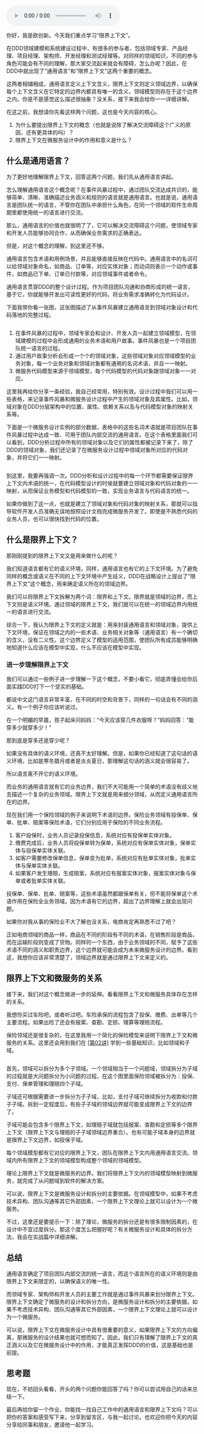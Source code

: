<audio title="03 _ 限界上下文：定义领域边界的利器" src="https://static001.geekbang.org/resource/audio/70/0d/70b1dcf0026b969a1f5d8464045f030d.mp3" controls="controls"></audio> 
<p>你好，我是欧创新。今天我们重点学习“限界上下文”。</p><p>在DDD领域建模和系统建设过程中，有很多的参与者，包括领域专家、产品经理、项目经理、架构师、开发经理和测试经理等。对同样的领域知识，不同的参与角色可能会有不同的理解，那大家交流起来就会有障碍，怎么办呢？因此，在DDD中就出现了“通用语言”和“限界上下文”这两个重要的概念。</p><p>这两者相辅相成，<span class="orange">通用语言定义上下文含义，限界上下文则定义领域边界，</span>以确保每个上下文含义在它特定的边界内都具有唯一的含义，领域模型则存在于这个边界之内。你是不是感觉这么描述很抽象？没关系，接下来我会给你一一详细讲解。</p><p>在这之前，我想请你先看这样两个问题，这也是今天内容的核心。</p><ol>
<li>为什么要提出限界上下文的概念（也就是说除了解决交流障碍这个广义的原因，还有更具体的吗）？</li>
<li>限界上下文在微服务设计中的作用和意义是什么？</li>
</ol><h2>什么是通用语言？</h2><p>为了更好地理解限界上下文，回答这两个问题，我们先从通用语言讲起。</p><p>怎么理解通用语言这个概念呢？<span class="orange">在事件风暴过程中，通过团队交流达成共识的，能够简单、清晰、准确描述业务涵义和规则的语言就是通用语言。</span>也就是说，通用语言是团队统一的语言，不管你在团队中承担什么角色，在同一个领域的软件生命周期里都使用统一的语言进行交流。</p><!-- [[[read_end]]] --><p>那么，通用语言的价值也就很明了了，它可以解决交流障碍这个问题，使领域专家和开发人员能够协同合作，从而确保业务需求的正确表达。</p><p>但是，对这个概念的理解，到这里还不够。</p><p>通用语言包含术语和用例场景，并且能够直接反映在代码中。通用语言中的名词可以给领域对象命名，如商品、订单等，对应实体对象；而动词则表示一个动作或事件，如商品已下单、订单已付款等，对应领域事件或者命令。</p><p>通用语言贯穿DDD的整个设计过程。作为项目团队沟通和协商形成的统一语言，基于它，你就能够开发出可读性更好的代码，将业务需求准确转化为代码设计。</p><p>下面我带你看一张图，这张图描述了从事件风暴建立通用语言到领域对象设计和代码落地的完整过程。</p><p><img src="https://static001.geekbang.org/resource/image/69/ee/69f44e120de5019c0fbff4d3fbc0afee.png" alt=""></p><ol>
<li>在事件风暴的过程中，领域专家会和设计、开发人员一起建立领域模型，在领域建模的过程中会形成通用的业务术语和用户故事。事件风暴也是一个项目团队统一语言的过程。</li>
<li>通过用户故事分析会形成一个个的领域对象，这些领域对象对应领域模型的业务对象，每一个业务对象和领域对象都有通用的名词术语，并且一一映射。</li>
<li>微服务代码模型来源于领域模型，每个代码模型的代码对象跟领域对象一一对应。</li>
</ol><p>这里我再给你分享一条经验，我自己经常用，特别有效。<span class="orange">设计过程中我们可以用一些表格，来记录事件风暴和微服务设计过程中产生的领域对象及其属性。</span>比如，领域对象在DDD分层架构中的位置、属性、依赖关系以及与代码模型对象的映射关系等。</p><p>下面是一个微服务设计实例的部分数据，表格中的这些名词术语就是项目团队在事件风暴过程中达成一致、可用于团队内部交流的通用语言。在这个表格里面我们可以看到，DDD分析过程中所有的领域对象以及它们的属性都被记录下来了，除了DDD的领域对象，我们还记录了在微服务设计过程中领域对象所对应的代码对象，并将它们一一映射。</p><p><img src="https://static001.geekbang.org/resource/image/09/b8/09ca1ccc982d02634a856b2e80cf24b8.jpg" alt=""></p><p>到这里，我要再强调一次。DDD分析和设计过程中的每一个环节都需要保证限界上下文内术语的统一，在代码模型设计的时侯就要建立领域对象和代码对象的一一映射，从而<span class="orange">保证业务模型和代码模型的一致，实现业务语言与代码语言的统一。</span></p><p>如果你做到了这一点，也就是建立了领域对象和代码对象的映射关系，那就可以指导软件开发人员准确无误地按照设计文档完成微服务开发了。即使是不熟悉代码的业务人员，也可以很快找到代码的位置。</p><h2>什么是限界上下文？</h2><p>那刚刚提到的限界上下文又是用来做什么的呢？</p><p>我们知道语言都有它的语义环境，同样，通用语言也有它的上下文环境。为了避免同样的概念或语义在不同的上下文环境中产生歧义，<span class="orange">DDD在战略设计上提出了“限界上下文”这个概念，用来确定语义所在的领域边界。</span></p><p>我们可以将限界上下文拆解为两个词：限界和上下文。限界就是领域的边界，而上下文则是语义环境。通过领域的限界上下文，我们就可以在统一的领域边界内用统一的语言进行交流。</p><p>综合一下，我认为限界上下文的定义就是：用来封装通用语言和领域对象，提供上下文环境，保证在领域之内的一些术语、业务相关对象等（通用语言）有一个确切的含义，没有二义性。这个边界定义了模型的适用范围，使团队所有成员能够明确地知道什么应该在模型中实现，什么不应该在模型中实现。</p><h3>进一步理解限界上下文</h3><p>我们可以通过一些例子进一步理解一下这个概念，不要小看它，彻底弄懂会给你后面实践DDD打下一个坚实的基础。</p><p>都说中文这门语言非常丰富，在不同的时空和背景下，同样的一句话会有不同的涵义。有一个例子你应该听说过。</p><p>在一个明媚的早晨，孩子起床问妈妈：“今天应该穿几件衣服呀？”妈妈回答：“能穿多少就穿多少！”</p><p>那到底是穿多还是穿少呢？</p><p>如果没有具体的语义环境，还真不太好理解。但是，如果你已经知道了这句话的语义环境，比如是寒冬腊月或者是炎炎夏日，那理解这句话的涵义就会很容易了。</p><p>所以语言离不开它的语义环境。</p><p>而业务的通用语言就有它的业务边界，我们不大可能用一个简单的术语没有歧义地去描述一个复杂的业务领域。限界上下文就是用来细分领域，从而定义通用语言所在的边界。</p><p>现在我们用一个保险领域的例子来说明下术语的边界。保险业务领域有投保单、保单、批单、赔案等保险术语，它们分别应用于保险的不同业务流程。</p><ol>
<li>客户投保时，业务人员记录投保信息，系统对应有投保单实体对象。</li>
<li>缴费完成后，业务人员将投保单转为保单，系统对应有保单实体对象，保单实体与投保单实体关联。</li>
<li>如客户需要修改保单信息，保单变为批单，系统对应有批单实体对象，批单实体与保单实体关联。</li>
<li>如果客户发生理赔，生成赔案，系统对应有报案实体对象，报案实体对象与保单或者批单实体关联。</li>
</ol><p>投保单、保单、批单、赔案等，这些术语虽然都跟保单有关，但不能将保单这个术语作用在保险全业务领域。因为术语有它的边界，超出了边界理解上就会出现问题。</p><p>如果你对我从事的保险业不大了解也没关系，电商肯定再熟悉不过了吧？</p><p>正如电商领域的商品一样，商品在不同的阶段有不同的术语，在销售阶段是商品，而在运输阶段则变成了货物。同样的一个东西，由于业务领域的不同，赋予了这些术语不同的涵义和职责边界，这个边界就可能会成为未来微服务设计的边界。看到这，我想你应该非常清楚了，<span class="orange">领域边界就是通过限界上下文来定义的。</span></p><h2>限界上下文和微服务的关系</h2><p>接下来，我们对这个概念做进一步的延伸。看看限界上下文和微服务具体存在怎样的关系。</p><p>我想你买过车险吧，或者听过吧。车险承保的流程包含了投保、缴费、出单等几个主要流程。如果出险了还会有报案、查勘、定损、理算等理赔流程。</p><p>保险领域还是很复杂的，在这里我用一个简化的保险模型来说明下限界上下文和微服务的关系。这里还会用到我们在 <a href="https://time.geekbang.org/column/article/149945">[第02讲]</a> 学到一些基础知识，比如领域和子域。</p><p><img src="https://static001.geekbang.org/resource/image/4c/5b/4c26f42d035da0cd5cbe1f25c48c205b.jpg" alt=""></p><p>首先，领域可以拆分为多个子领域。一个领域相当于一个问题域，领域拆分为子域的过程就是大问题拆分为小问题的过程。在这个图里面保险领域被拆分为：投保、支付、保单管理和理赔四个子域。</p><p>子域还可根据需要进一步拆分为子子域，比如，支付子域可继续拆分为收款和付款子子域。拆到一定程度后，有些子子域的领域边界就可能变成限界上下文的边界了。</p><p>子域可能会包含多个限界上下文，如理赔子域就包括报案、查勘和定损等多个限界上下文（限界上下文与理赔的子子域领域边界重合）。也有可能子域本身的边界就是限界上下文边界，如投保子域。</p><p>每个领域模型都有它对应的限界上下文，团队在限界上下文内用通用语言交流。领域内所有限界上下文的领域模型构成整个领域的领域模型。</p><p>理论上限界上下文就是微服务的边界。<span class="orange">我们将限界上下文内的领域模型映射到微服务，就完成了从问题域到软件的解决方案。</span></p><p>可以说，限界上下文是微服务设计和拆分的主要依据。在领域模型中，如果不考虑技术异构、团队沟通等其它外部因素，一个限界上下文理论上就可以设计为一个微服务。</p><p>不过，这里还是要提示一下：除了理论，微服务的拆分还是有很多限制因素的，在设计中不宜过度拆分。那这个度怎么把握好呢？有关微服务设计和具体的拆分方法，我会在实战篇中详细讲解。</p><h2>总结</h2><p>通用语言确定了项目团队内部交流的统一语言，而这个语言所在的语义环境则是由限界上下文来限定的，以确保语义的唯一性。</p><p>而领域专家、架构师和开发人员的主要工作就是通过事件风暴来划分限界上下文。限界上下文确定了微服务的设计和拆分方向，是微服务设计和拆分的主要依据。如果不考虑技术异构、团队沟通等其它外部因素，一个限界上下文理论上就可以设计为一个微服务。</p><p>可以说，限界上下文在微服务设计中具有很重要的意义，如果限界上下文的方向偏离，那微服务的设计结果也就可想而知了。因此，我们只有理解了限界上下文的真正涵义以及它在微服务设计中的作用，才能真正发挥DDD的价值，这是基础也是前提。</p><h2>思考题</h2><p>现在，不妨回头看看，开头的两个问题你能回答了吗？你可以尝试用自己的话来总结一下。</p><p>最后再给你留一个作业，<span class="orange">你能找一找自己工作中的通用语言和限界上下文吗？</span>可以把你的答案和感受写下来，分享到留言区，与我一起讨论。也欢迎你把今天的内容分享给同事和朋友，邀请他一起学习。</p><p></p>